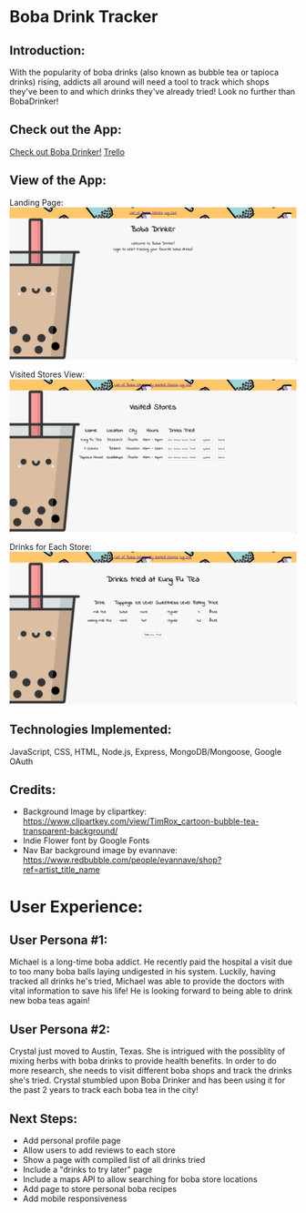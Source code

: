 # Boba Drink Tracker

## Introduction:
With the popularity of boba drinks (also known as bubble tea or tapioca drinks) rising, addicts all around will need a tool to track which shops they've been to and which drinks they've already tried! Look no further than BobaDrinker!

## Check out the App:
[Check out Boba Drinker!](https://boba-drinker.herokuapp.com/) 
[Trello](https://trello.com/b/L4fEDwVi/boba-node-express-mdb) 


## View of the App:
Landing Page:
![Landing Page](public/images/bobadrinker-landing-page.png)

Visited Stores View:
![Visited Stores View](public/images/bobadrinker-visitedStores-page.png)

Drinks for Each Store:
![Drinks for Each Store](public/images/bobadrinker-drinks-page.png)

## Technologies Implemented:
JavaScript, CSS, HTML, Node.js, Express, MongoDB/Mongoose, Google OAuth

## Credits:
- Background Image by clipartkey: https://www.clipartkey.com/view/TimRox_cartoon-bubble-tea-transparent-background/
- Indie Flower font by Google Fonts
- Nav Bar background image by evannave: https://www.redbubble.com/people/evannave/shop?ref=artist_title_name

# User Experience:
## User Persona #1:
Michael is a long-time boba addict. He recently paid the hospital a visit due to too many boba balls laying undigested in his system. Luckily, having tracked all drinks he's tried, Michael was able to provide the doctors with vital information to save his life! He is looking forward to being able to drink new boba teas again!

## User Persona #2:
Crystal just moved to Austin, Texas. She is intrigued with the possiblity of mixing herbs with boba drinks to provide health benefits. In order to do more research, she needs to visit different boba shops and track the drinks she's tried. Crystal stumbled upon Boba Drinker and has been using it for the past 2 years to track each boba tea in the city!

## Next Steps:
- Add personal profile page
- Allow users to add reviews to each store
- Show a page with compiled list of all drinks tried
- Include a "drinks to try later" page
- Include a maps API to allow searching for boba store locations
- Add page to store personal boba recipes
- Add mobile responsiveness
